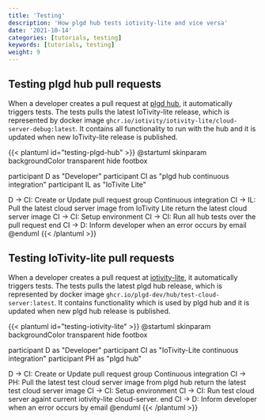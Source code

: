 ```yaml
---
title: 'Testing'
description: 'How plgd hub tests iotivity-lite and vice versa'
date: '2021-10-14'
categories: [tutorials, testing]
keywords: [tutorials, testing]
weight: 9
---
```



## Testing plgd hub pull requests

When a developer creates a pull request at [plgd hub](https://github.com/plgd-dev/hub), it automatically triggers tests. The tests pulls the latest IoTivity-lite release, which is represented by docker image `ghcr.io/iotivity/iotivity-lite/cloud-server-debug:latest`. It contains all functionality to run with the hub and it is updated when new IoTivity-lite release is published.

{{< plantuml id="testing-plgd-hub" >}}
@startuml
skinparam backgroundColor transparent
hide footbox

participant D as "Developer"
participant CI as "plgd hub continuous integration"
participant IL as "IoTivite Lite"

D -> CI: Create or Update pull request
group Continuous integration
    CI -> IL: Pull the latest cloud server image from IoTivity Lite
    return the latest cloud server image
    CI -> CI: Setup environment
    CI -> CI: Run all hub tests over the pull request
end
CI -> D: Inform developer when an error occurs by email
@enduml
{{< /plantuml >}}

## Testing IoTivity-lite pull requests

When a developer creates a pull request at [iotivity-lite](https://github.com/iotivity/iotivity-lite), it automatically triggers tests. The tests pulls the latest plgd hub release, which is represented by docker image `ghcr.io/plgd-dev/hub/test-cloud-server:latest`. It contains functionality which is used by plgd hub and it is updated when new plgd hub release is published.

{{< plantuml id="testing-iotivity-lite" >}}
@startuml
skinparam backgroundColor transparent
hide footbox

participant D as "Developer"
participant CI as "IoTivity-Lite continuous integration"
participant PH as "plgd hub"

D -> CI: Create or Update pull request
group Continuous integration
    CI -> PH: Pull the latest test cloud server image from plgd hub
    return the latest test cloud server image
    CI -> CI: Setup environment
    CI -> CI: Run test cloud server againt current iotivity-lite cloud-server.
end
CI -> D: Inform developer when an error occurs by email
@enduml
{{< /plantuml >}}